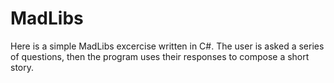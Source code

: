 # MadLibs

Here is a simple MadLibs excercise written in C#.  The user is asked a series of questions, then the program uses their responses to compose a short story.
